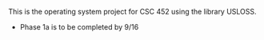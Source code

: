 This is the operating system project for CSC 452 using the library USLOSS.

* Phase 1a is to be completed by 9/16